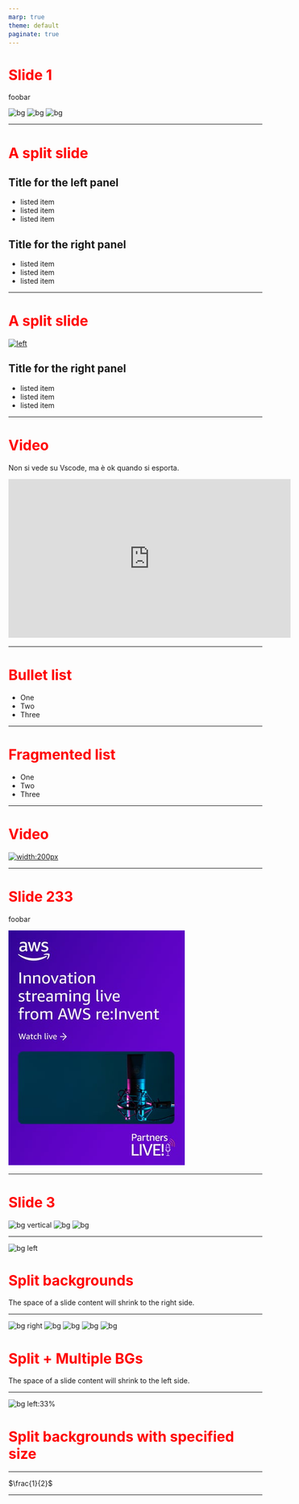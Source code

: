 ```yaml
---
marp: true
theme: default
paginate: true
---
```


<style>
/* https://github.com/marp-team/marpit/issues/137 */

section.split {
    overflow: visible;
    display: grid;
    /*
    grid-template-columns: 500px 500px;
    */
    grid-template-columns: 50% 50%;
    grid-template-rows: 100px auto;
    grid-template-areas: 
        "slideheading slideheading"
        "leftpanel rightpanel";
}
/* debug */
section.split h1, 
section.split .ldiv, 
section.split .rdiv,
section.split h1 {
    grid-area: slideheading;
    /* font-size: 50px;*/
}
section.split .ldiv { grid-area: leftpanel; }
section.split .rdiv { grid-area: rightpanel; }

</style>


# Slide 1

foobar

![bg](https://fakeimg.pl/800x600/0288d1/fff/?text=A)
![bg](https://fakeimg.pl/800x600/02669d/fff/?text=B)
![bg](https://fakeimg.pl/800x600/67b8e3/fff/?text=C)

<!-- HTML comment recognizes as a presenter note per pages. -->
<!-- You may place multiple comments in a single page. -->

---

# A split slide
<!-- _class: split -->

<div class=ldiv>

## Title for the left panel
- listed item
- listed item
- listed item
</div>
<div class=rdiv>

## Title for the right panel
- listed item
- listed item
- listed item
</div>

---

# A split slide

<!-- _class: split -->

<div class=ldiv>


[![left](https://img.youtube.com/vi/JtxkxqS6JOc/0.jpg)](https://www.youtube.com/watch?v=JtxkxqS6JOc)
</div>

<div class=rdiv>

## Title for the right panel
- listed item
- listed item
- listed item
</div>

---

# Video

Non si vede su Vscode, ma è ok quando si esporta.

<iframe width="560" height="315" src="https://www.youtube.com/embed/JtxkxqS6JOc?si=0jyMLbfZPcN5JL6I" title="YouTube video player" frameborder="0" allow="accelerometer; autoplay; clipboard-write; encrypted-media; gyroscope; picture-in-picture; web-share" referrerpolicy="strict-origin-when-cross-origin" allowfullscreen></iframe>

---

<!-- Scoped style -->
<style scoped>
h1 {
  color: red;
}
</style>


# Bullet list

- One
- Two
- Three

---

# Fragmented list

* One
* Two
* Three

---

# Video 

[![width:200px](https://img.youtube.com/vi/JtxkxqS6JOc/0.jpg)](https://www.youtube.com/watch?v=JtxkxqS6JOc)

---

<!-- _backgroundColor: aqua -->


# Slide 233

foobar

![](assets/images/2024-11-28-12-54-34.png)

---

# Slide 3

![bg vertical](https://fakeimg.pl/800x600/0288d1/fff/?text=A)
![bg](https://fakeimg.pl/800x600/02669d/fff/?text=B)
![bg](https://fakeimg.pl/800x600/67b8e3/fff/?text=C)

--- 

![bg left](https://picsum.photos/720?image=29)

# Split backgrounds

The space of a slide content will shrink to the right side.

---

![bg right](https://picsum.photos/720?image=3)
![bg](https://picsum.photos/720?image=20)
![bg](https://picsum.photos/720?image=20)
![bg](https://picsum.photos/720?image=20)
![bg](https://picsum.photos/720?image=20)

# Split + Multiple BGs

The space of a slide content will shrink to the left side.

---

![bg left:33%](https://picsum.photos/720?image=27)

# Split backgrounds with specified size

---

$\frac{1}{2}$

---

